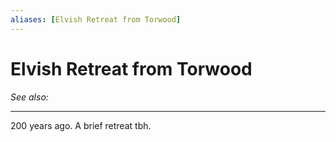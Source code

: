 ```yaml
---
aliases: [Elvish Retreat from Torwood]
---
```

# Elvish Retreat from Torwood
*See also:* 
___
200 years ago. A brief retreat tbh.